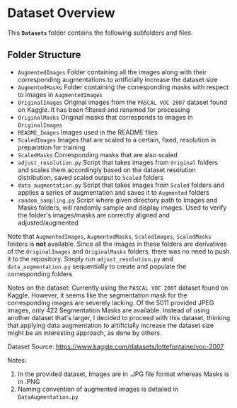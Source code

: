 # Dataset Overview

This **`Datasets`** folder contains the following subfolders and files:

## Folder Structure
- `AugmentedImages` 
Folder containing all the images along with their corresponding augmentations to artificially increase the dataset size
- `AugmentedMasks`
Folder containing the corresponding masks with respect to images in `AugmentedImages`
- `OriginalImages`
Original images from the `PASCAL VOC 2007` dataset found on Kaggle. It has been filtered and renamed for processing
- `OriginalMasks`
Original masks that corresponds to images in `OriginalImages`
- `README_Images`
Images used in the README files
- `ScaledImages`
Images that are scaled to a certain, fixed, resolution in preparation for training
- `ScaledMasks`
Corresponding masks that are also scaled
- `adjust_resolution.py`
Script that takes images from `Original` folders and scales them accordingly based on the dataset resolution distribution, saved scaled output to `Scaled` folders
- `data_augmentation.py`
Script that takes images from `Scaled` folders and applies a series of augmentation and saves it to `Augmented` folders
- `random_sampling.py`
Script where given directory path to Images and Masks folders, will randomly sample and display images. Used to verify the folder's images/masks are correctly aligned and adjusted/augmented


Note that `AugmentedImages`, `AugmentedMasks`, `ScaledImages`, `ScaledMasks` folders is **not** available. 
Since all the images in these folders are derivatives of the `OriginalImages` and `OriginalMasks` folders, there was no need to push it to the repository. 
Simply run `adjust_resolution.py` and `data_augmentation.py` sequentially to create and populate the corresponding folders


Notes on the dataset: 
Currently using the `PASCAL VOC 2007` dataset found on Kaggle. 
However, it seems like the segmentation mask for the corresponding images are severely lacking. 
Of the 5011 provided JPEG images, only 422 Segmentation Masks are available. 
Instead of using another dataset that's larger, I decided to proceed with this dataset, thinking that applying data augmentation to artificially increase the dataset size might be an interesting approach, as done by others.

Dataset Source: https://www.kaggle.com/datasets/lottefontaine/voc-2007


Notes: 
1. In the provided dataset, Images are in .JPG file format whereas Masks is in .PNG
2. Naming convention of augmented images is detailed in `DataAugmentation.py`
